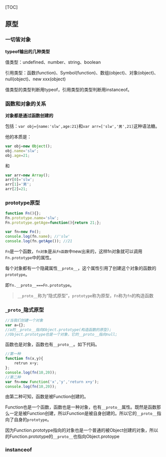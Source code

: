 [TOC]

## 原型

### 一切皆对象

__typeof输出的几种类型__

值类型：undefined、number、string、boolean

引用类型：函数(function)、Symbol(function)、数组(object)、对象(object)、null(object)、new xxx(object)

值类型的类型判断用typeof，引用类型的类型判断用instanceof。

### 函数和对象的关系

__对象都是通过函数创建的__

包括：`var obj={name:'slw',age:21}`和`var arr=['slw','男',21]`这种语法糖。

他的本质是：

```js
var obj=new Object();
obj.name='slw';
obj.age=21;
```

和

```js
var arr=new Array();
arr[0]='slw';
arr[1]='男';
arr[2]=21;
```

### prototype原型

```js
function Fn(){};
Fn.prototype.name='slw';
Fn.prototype.getAge=function(){return 21;};

var fn=new Fn();
console.log(fn.name); //'slw'
console.log(fn.getAge()); //21
```

`Fn`是一个函数，`fn对象`是从`Fn函数`中new出来的，这样fn对象就可以调用`Fn.prototype`中的属性。

每个对象都有一个隐藏属性`__proto__`，这个属性引用了创建这个对象的函数的`prototype`。

即`fn.__proto__===Fn.prototype`。

> `__proto__`称为“隐式原型”，`prototype`称为原型，`Fn`称为`fn`的构造函数

### `_proto_`隐式原型

```js
//当我们创建一个对象
var a={};
//a的__proto__指向Object.prototype(构造函数的原型);
//Object.prototype也是一个对象，它的__proto__指向null;
```

函数也是对象，函数也有`__proto__`。如下代码。

```js
//第一种
function fn(x,y){
	retrun x+y;
};
console.log(fn(10,20));
//第二种
var fn=new Function('x','y','return x+y');
console.log(fn(10,20));

```

由第二种可知，函数是被Function创建的。

Function也是一个函数，函数也是一种对象，也有`__proto__`属性。既然是函数那么一定是被Function创建，所以Function是被自身创建的。所以它的`__proto__`指向了自身的`prototype`。

因为Function.prototype指向的对象也是一个普通的被Object创建的对象，所以的Function.prototype的`__proto__`也指向Object.protoype

### instanceof

